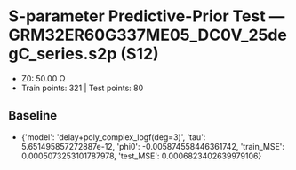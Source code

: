 # S-parameter Predictive-Prior Test — GRM32ER60G337ME05_DC0V_25degC_series.s2p (S12)
- Z0: 50.00 Ω
- Train points: 321  |  Test points: 80

## Baseline
- {'model': 'delay+poly_complex_logf(deg=3)', 'tau': 5.651495857272887e-12, 'phi0': -0.005874558446361742, 'train_MSE': 0.0005073253101787978, 'test_MSE': 0.0006823402639979106}